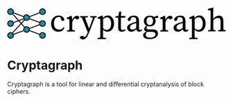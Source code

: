 ![](cryptagraph-logo.png)

# Cryptagraph

Cryptagraph is a tool for linear and differential cryptanalysis of block ciphers.  